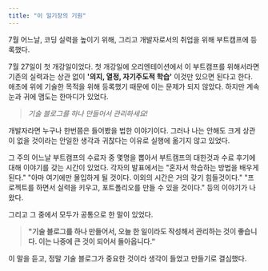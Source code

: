 ```yaml
---
title: "이 일기장의 기원"
---
```


7월 어느날, 코딩 실력을 높이기 위해, 그리고 개발자로서의 취업을 위해 부트캠프에 등록했다.

7월 27일이 첫 개강일이었다.
첫 개강일에 오리엔테이션에서 이 부트캠프를 위해서라면 기존의 실력과는 상관 없이 **'의지, 열정, 자기주도적 학습'** 이것만 있으면 된다고 한다.
애초에 위에 기술한 목적을 위해 등록했기 때문에 이는 문제가 되지 않았다.
하지만 계속 눈과 귀에 맴도는 한마디가 있었다.

> *기술 블로그를 하나 만들어서 관리하세요!*

개발자라면 누구나 한번쯤은 들어봤을 법한 이야기이다.
그러나 나는 안해도 크게 상관이 없을 것이라는 안일한 생각과 귀찮다는 이유로 실행에 옮기지 않고 있었다.

그 주의 어느날 부트캠프의 수료자 중 몇명을 뽑아서 부트캠프의 대한것과 수료 후기에 대해 이야기를 갖는 시간이 있었다.
각자의 발표에서는
"혼자서 학습하는 방법을 배우게 된다."
"아마 여기에만 몰입하게 될 것이다. 이외의 시간은 거의 갖기 힘들것이다."
"프로젝트를 하면서 실력을 키우고, 포트폴리오를 만들 수 있을 것이다."
등의 이야기가 나왔다.

그리고 그 중에서 모두가 공통으로 한 말이 있었다.

> **"기술 블로그를 하나 만들어서, 오늘 한 일이라도 작성해서 관리하는 것이 좋습니다. 이는 나중에 큰 것이 되어서 돌아옵니다."**

이 말을 듣고, 정말 기술 블로그가 중요한 것이라 생각이 들었고 만들기로 결심했다.
